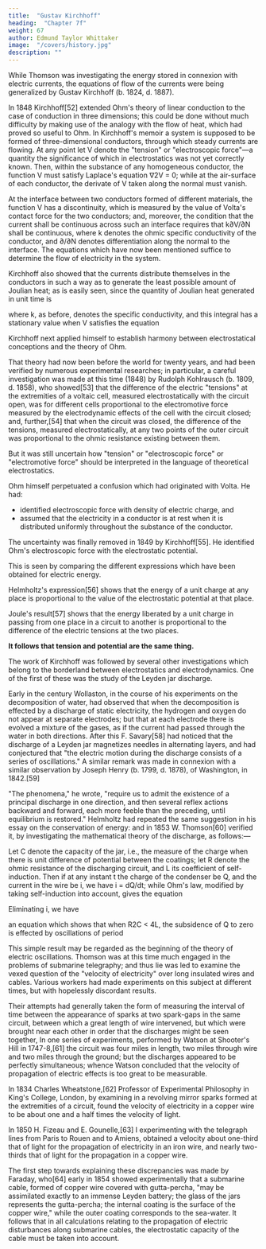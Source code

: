 ```yaml
---
title:  "Gustav Kirchhoff"
heading:  "Chapter 7f"
weight: 67
author: Edmund Taylor Whittaker
image:  "/covers/history.jpg"
description: ""
---
```



While Thomson was investigating the energy stored in connexion with electric currents, the equations of flow of the currents were being generalized by Gustav Kirchhoff (b. 1824, d. 1887). 

In 1848 Kirchhoff[52] extended Ohm's theory of linear conduction to the case of conduction in three dimensions; this could be done without much difficulty by making use of the analogy with the flow of heat, which had proved so useful to Ohm. In Kirchhoff's memoir a system is supposed to be formed of three-dimensional conductors, through which steady currents are flowing. At any point let V denote the "tension" or "electroscopic force"—a quantity the significance of which in electrostatics was not yet correctly known. Then, within the substance of any homogeneous conductor, the function V must satisfy Laplace's equation ∇2V = 0; while at the air-surface of each conductor, the derivate of V taken along the normal must vanish. 

At the interface between two conductors formed of different materials, the function V has a discontinuity, which is measured by the value of Volta's contact force for the two conductors; and, moreover, the condition that the current shall be continuous across such an interface requires that k∂V/∂N shall be continuous, where k denotes the ohmic specific conductivity of the conductor, and ∂/∂N denotes differentiation along the normal to the interface. The equations which have now been mentioned suffice to determine the flow of electricity in the system.

Kirchhoff also showed that the currents distribute themselves in the conductors in such a way as to generate the least possible amount of Joulian heat; as is easily seen, since the quantity of Joulian heat generated in unit time is


where k, as before, denotes the specific conductivity, and this integral has a stationary value when V satisfies the equation


Kirchhoff next applied himself to establish harmony between electrostatical conceptions and the theory of Ohm.

That theory had now been before the world for twenty years, and had been verified by numerous experimental researches; in particular, a careful investigation was made at this time (1848) by Rudolph Kohlrausch (b. 1809, d. 1858), who showed[53] that the difference of the electric "tensions" at the extremities of a voltaic cell, measured electrostatically with the circuit open, was for different cells proportional to the electromotive force measured by the electrodynamic effects of the cell with the circuit closed; and, further,[54] that when the circuit was closed, the difference of the tensions, measured electrostatically, at any two points of the outer circuit was proportional to the ohmic resistance existing between them.

But it was still uncertain how "tension" or "electroscopic force" or "electromotive force" should be interpreted in the language of theoretical electrostatics. 

Ohm himself perpetuated a confusion which had originated with Volta. He had:
- identified electroscopic force with density of electric charge, and
- assumed that the electricity in a conductor is at rest when it is distributed uniformly throughout the substance of the conductor.

The uncertainty was finally removed in 1849 by Kirchhoff[55]. He identified Ohm's electroscopic force with the electrostatic potential. 

This is seen by comparing the different expressions which have been obtained for electric energy. 

Helmholtz's expression[56] shows that the energy of a unit charge at any place is proportional to the value of the electrostatic potential at that place. 

Joule's result[57] shows that the energy liberated by a unit charge in passing from one place in a circuit to another is proportional to the difference of the electric tensions at the two places. 

**It follows that tension and potential are the same thing.**

The work of Kirchhoff was followed by several other investigations which belong to the borderland between electrostatics and electrodynamics. One of the first of these was the study of the Leyden jar discharge.

Early in the century Wollaston, in the course of his experiments on the decomposition of water, had observed that when the decomposition is effected by a discharge of static electricity, the hydrogen and oxygen do not appear at separate electrodes; but that at each electrode there is evolved a mixture of the ​gases, as if the current had passed through the water in both directions. After this F. Savary[58] had noticed that the discharge of a Leyden jar magnetizes needles in alternating layers, and had conjectured that "the electric motion during the discharge consists of a series of oscillations." A similar remark was made in connexion with a similar observation by Joseph Henry (b. 1799, d. 1878), of Washington, in 1842.[59]

"The phenomena," he wrote, "require us to admit the existence of a principal discharge in one direction, and then several reflex actions backward and forward, each more feeble than the preceding, until equilibrium is restored." Helmholtz had repeated the same suggestion in his essay on the conservation of energy: and in 1853 W. Thomson[60] verified it, by investigating the mathematical theory of the discharge, as follows:—

Let C denote the capacity of the jar, i.e., the measure of the charge when there is unit difference of potential between the coatings; let R denote the ohmic resistance of the discharging circuit, and L its coefficient of self-induction. Then if at any instant t the charge of the condenser be Q, and the current in the wire be i, we have i = dQ/dt; while Ohm's law, modified by taking self-induction into account, gives the equation


Eliminating i, we have

an equation which shows that when R2C < 4L, the subsidence of Q to zero is effected by oscillations of period


This simple result may be regarded as the beginning of the theory of electric oscillations.
Thomson was at this time much engaged in the problems of submarine telegraphy; and thus lie was led to examine the vexed question of the "velocity of electricity" over long insulated wires and cables. Various workers had made experiments on this subject at different times, but with hopelessly discordant results. 

Their attempts had generally taken the form of measuring the interval of time between the appearance of sparks at two spark-gaps in the same circuit, between which a great length of wire intervened, but which were brought near each other in order that the discharges might be seen together, In one series of experiments, performed by Watson at Shooter's Hill in 1747-8,[61] the circuit was four miles in length, two miles through wire and two miles through the ground; but the discharges appeared to be perfectly simultaneous; whence Watson concluded that the velocity of propagation of electric effects is too great to be measurable.

In 1834 Charles Wheatstone,[62] Professor of Experimental Philosophy in King's College, London, by examining in a revolving mirror sparks formed at the extremities of a circuit, found the velocity of electricity in a copper wire to be about one and a half times the velocity of light. 

In 1850 H. Fizeau and E. Gounelle,[63] I experimenting with the telegraph lines from Paris to Rouen and to Amiens, obtained a velocity about one-third that of light for the propagation of electricity in an iron wire, and nearly two-thirds that of light for the propagation in a copper wire.

The first step towards explaining these discrepancies was made by Faraday, who[64] early in 1854 showed experimentally that a submarine cable, formed of copper wire covered with gutta-percha, "may be assimilated exactly to an immense Leyden battery; the glass of the jars represents the gutta-percha; the internal coating is the surface of the copper wire," while the outer coating corresponds to the sea-water. It follows that in all calculations relating to the propagation of electric disturbances along submarine cables, the electrostatic capacity of the cable must be taken into account.
